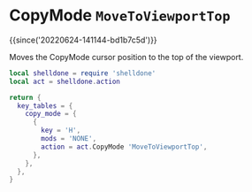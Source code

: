 # CopyMode `MoveToViewportTop`

{{since('20220624-141144-bd1b7c5d')}}

Moves the CopyMode cursor position to the top of the viewport.


```lua
local shelldone = require 'shelldone'
local act = shelldone.action

return {
  key_tables = {
    copy_mode = {
      {
        key = 'H',
        mods = 'NONE',
        action = act.CopyMode 'MoveToViewportTop',
      },
    },
  },
}
```

